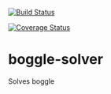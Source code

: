 [![Build Status](https://travis-ci.org/adamtheturtle/boggle-solver.svg?branch=travis-test)](https://travis-ci.org/adamtheturtle/boggle-solver)

[![Coverage Status](https://coveralls.io/repos/adamtheturtle/boggle-solver/badge.svg)](https://coveralls.io/r/adamtheturtle/boggle-solver)

# boggle-solver
Solves boggle

